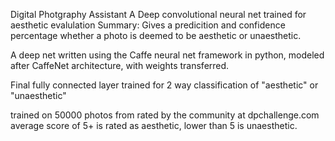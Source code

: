 Digital Photgraphy Assistant
A Deep convolutional neural net trained for aesthetic evalulation
Summary: Gives a predicition and confidence percentage whether a photo is deemed to be aesthetic or unaesthetic.


A deep net written using the Caffe neural net framework in python, modeled after CaffeNet architecture, with weights transferred.

Final fully connected layer trained for 2 way classification of "aesthetic" or "unaesthetic"

trained on 50000 photos from rated by the community at dpchallenge.com
average score of 5+ is rated as aesthetic, lower than 5 is unaesthetic.
